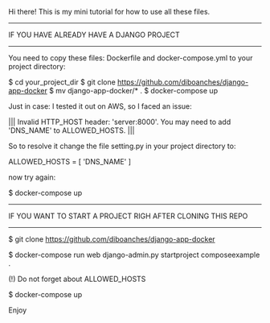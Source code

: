 Hi there! 
This is my mini tutorial for how to use all these files. 

*****
IF YOU HAVE ALREADY HAVE A DJANGO PROJECT
*****

You need to copy these files: Dockerfile and docker-compose.yml to your project directory:

$ cd your_project_dir
$ git clone https://github.com/diboanches/django-app-docker 
$ mv django-app-docker/* . 
$ docker-compose up

Just in case: I tested it out on AWS, so I faced an issue: 

||| Invalid HTTP_HOST header: 'server:8000'. You may need to add 'DNS_NAME' to ALLOWED_HOSTS. ||| 

So to resolve it change the file setting.py in your project directory to: 

ALLOWED_HOSTS = [ 'DNS_NAME' ]

now try again: 

$ docker-compose up


*****
IF YOU WANT TO START A PROJECT RIGH AFTER CLONING THIS REPO
*****

$ git clone https://github.com/diboanches/django-app-docker

$ docker-compose run web django-admin.py startproject composeexample .

(!) Do not forget about ALLOWED_HOSTS

$ docker-compose up



Enjoy


